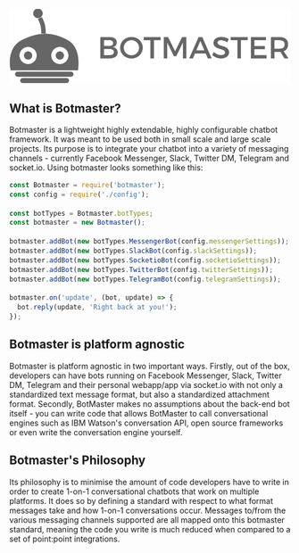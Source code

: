 ![LOGO](images/botmaster_light.svg)

## What is Botmaster?

Botmaster is a lightweight highly extendable, highly configurable chatbot framework. It was meant to be used both in small scale and large scale projects. Its purpose is to integrate your chatbot into a variety of messaging channels - currently Facebook Messenger, Slack, Twitter DM, Telegram and socket.io. Using botmaster looks something like this:

```js
const Botmaster = require('botmaster');
const config = require('./config');

const botTypes = Botmaster.botTypes;
const botmaster = new Botmaster();

botmaster.addBot(new botTypes.MessengerBot(config.messengerSettings));
botmaster.addBot(new botTypes.SlackBot(config.slackSettings));
botmaster.addBot(new botTypes.SocketioBot(config.socketioSettings));
botmaster.addBot(new botTypes.TwitterBot(config.twitterSettings));
botmaster.addBot(new botTypes.TelegramBot(config.telegramSettings));

botmaster.on('update', (bot, update) => {
  bot.reply(update, 'Right back at you!');
});
```

## Botmaster is platform agnostic

Botmaster is platform agnostic in two important ways. Firstly, out of the box, developers can have bots running on Facebook Messenger, Slack, Twitter DM, Telegram and their personal webapp/app via socket.io with not only a standardized text message format, but also a standardized attachment format. Secondly, BotMaster makes no assumptions about the back-end bot itself - you can write code that allows BotMaster to call conversational engines such as IBM Watson's conversation API, open source frameworks or even write the conversation engine yourself.

## Botmaster's Philosophy

Its philosophy is to minimise the amount of code developers have to write in order to create 1-on-1 conversational chatbots that work on multiple platforms. It does so by defining a standard with respect to what format messages take and how 1-on-1 conversations occur. Messages to/from the various messaging channels supported are all mapped onto this botmaster standard, meaning the code you write is much reduced when compared to a set of point:point integrations.
